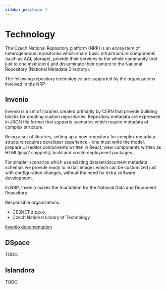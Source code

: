 ```yaml
---
sidebar_position: 3
---
```



# Technology

The Czech National Repository platform (NRP) is an ecosystem of heterogeneous repositories
which share basic infrastructure components (such as AAI, storage), provide their services
to the whole community (not just to one institution) and disseminate their content
to the National Repository (National Metadata Directory).

The following repository technologies are supported by the organizations involved in the NRP:

## Invenio

Invenio is a set of libraries created primarily by CERN that provide building blocks
for creating custom repositories. Repository metadata are expressed in JSON file format
that supports scenarios which require metadata of complex structure.

Being a set of libraries, setting up a new repository for complex metadata structure
requires developer experience - one must write the model, prepare UI (editor components
written in React, view components written as HTML/jinja2 snippets), build and create
deployment packages.

For simpler scenarios which use existing dataset/document metadata schemas we provide
ready to install images which can be customized just with configuration changes, without
the need for extra software development.

In NRP, Invenio makes the foundation for the National Data and Document Repository.

Responsible organizations:

* CESNET z.s.p.o.
* Czech National Library of Technology

[Invenio documentation](invenio/)

## DSpace

TODO

## Islandora

TODO